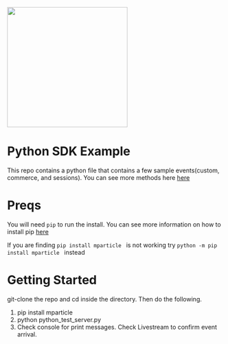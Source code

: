 <img src="https://static.mparticle.com/sdk/mp_logo_black.svg" width="280">

# Python SDK Example

This repo contains a python file that contains a few sample events(custom, commerce, and sessions). You can see more methods here [here](https://docs.mparticle.com/developers/server/python/)

# Preqs

You will need ```pip``` to run the install. You can see more information on how to install pip  [here](https://pip.pypa.io/en/stable/installing/)

If you are finding ```pip install mparticle ``` is not working try ```python -m pip install mparticle ``` instead 


# Getting Started

git-clone the repo and cd inside the directory. Then do the following. 

1. pip install mparticle
2. python python_test_server.py
3. Check console for print messages. Check Livestream to confirm event arrival. 
